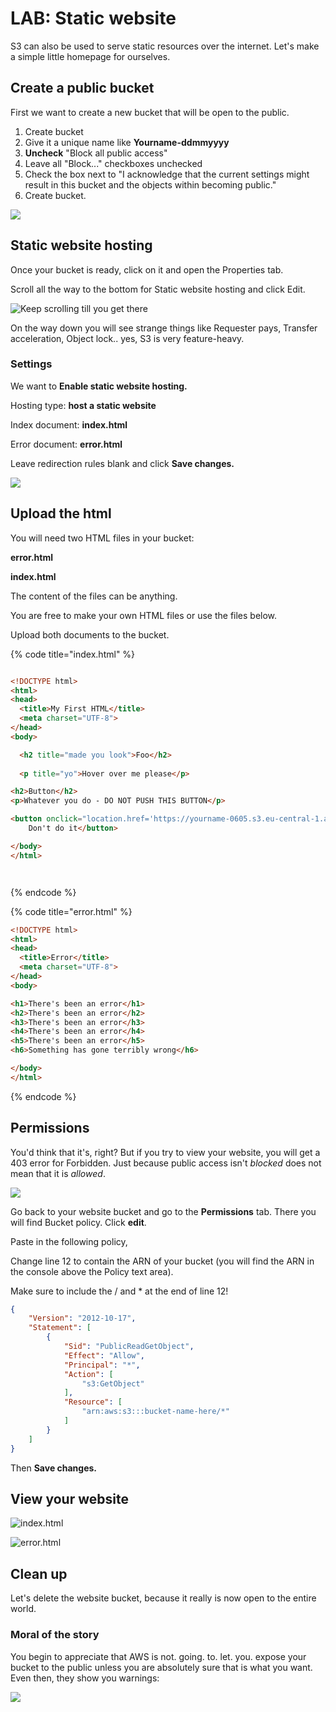 # LAB: Static website

S3 can also be used to serve static resources over the internet. Let's make a simple little homepage for ourselves.&#x20;

## Create a public bucket

First we want to create a new bucket that will be open to the public.&#x20;

1. Create bucket
2. Give it a unique name like **Yourname-ddmmyyyy**
3. **Uncheck** "Block all public access"
4. Leave all "Block..."  checkboxes unchecked
5. Check the box next to "I acknowledge that the current settings might result in this bucket and the objects within becoming public."
6. Create bucket.

![](<../../.gitbook/assets/image (395).png>)

## Static website hosting

Once your bucket is ready, click on it and open the Properties tab.&#x20;

Scroll all the way to the bottom for Static website hosting and click Edit.

![Keep scrolling till you get there](<../../.gitbook/assets/image (194).png>)

On the way down you will see strange things like Requester pays, Transfer acceleration, Object lock.. yes, S3 is very feature-heavy.&#x20;

### Settings&#x20;

We want to **Enable static website hosting.**&#x20;

Hosting type: **host a static website**

Index document: **index.html**

Error document: **error.html**

Leave redirection rules blank and click **Save changes.**&#x20;

![](<../../.gitbook/assets/image (445).png>)

## Upload the html

You will need two HTML files in your bucket:

**error.html**

**index.html**

The content of the files can be anything.&#x20;

You are free to make your own HTML files or use the files below.&#x20;

Upload both documents to the bucket.&#x20;

{% code title="index.html" %}
```html

<!DOCTYPE html>
<html>
<head>
  <title>My First HTML</title>
  <meta charset="UTF-8">
</head>
<body>

  <h2 title="made you look">Foo</h2>
  
  <p title="yo">Hover over me please</p>

<h2>Button</h2>
<p>Whatever you do - DO NOT PUSH THIS BUTTON</p>

<button onclick="location.href='https://yourname-0605.s3.eu-central-1.amazonaws.com/error.html'" type="button">
    Don't do it</button>

</body>
</html>




```
{% endcode %}

{% code title="error.html" %}
```html
<!DOCTYPE html>
<html>
<head>
  <title>Error</title>
  <meta charset="UTF-8">
</head>
<body>

<h1>There's been an error</h1>
<h2>There's been an error</h2>
<h3>There's been an error</h3>
<h4>There's been an error</h4>
<h5>There's been an error</h5>
<h6>Something has gone terribly wrong</h6>

</body>
</html>
```
{% endcode %}

## Permissions

You'd think that it's, right? But if you try to view your website, you will get a 403 error for Forbidden. Just because public access isn't _blocked_ does not mean that it is _allowed_.&#x20;

![](<../../.gitbook/assets/image (254).png>)

Go back to your website bucket and go to the **Permissions** tab. There you will find Bucket policy. Click **edit**.&#x20;

Paste in the following policy,

Change line 12 to contain the ARN of your bucket (you will find the ARN in the console above the Policy text area).

Make sure to include the / and \* at the end of line 12!

```json
{
    "Version": "2012-10-17",
    "Statement": [
        {
            "Sid": "PublicReadGetObject",
            "Effect": "Allow",
            "Principal": "*",
            "Action": [
                "s3:GetObject"
            ],
            "Resource": [
                "arn:aws:s3:::bucket-name-here/*"
            ]
        }
    ]
}
```

Then **Save changes.**&#x20;

## View your website

![index.html](<../../.gitbook/assets/image (147).png>)

![error.html](<../../.gitbook/assets/image (433).png>)

## Clean up&#x20;

Let's delete the website bucket, because it really is now open to the entire world.&#x20;

### Moral of the story

You begin to appreciate that AWS is not. going. to. let. you. expose your bucket to the public unless you are absolutely sure that is what you want. Even then, they show you warnings:

![](<../../.gitbook/assets/image (347).png>)


